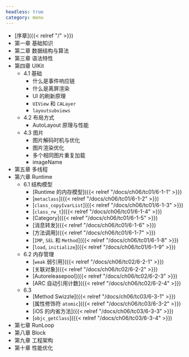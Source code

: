 ```yaml
---
headless: true
category: menu
---
```


- [序章]({{< relref "/" >}})
- 第一章 基础知识
- 第二章 数据结构与算法
- 第三章 语法特性
- 第四章 UIKit
  - 4.1 基础
    - 什么是事件响应链
    - 什么是离屏渲染
    - UI 的刷新原理
    - `UIView` 和 `CALayer`
    - `layoutsubviews` 
  - 4.2 布局方式
    - AutoLayout 原理与性能
  - 4.3 图片
    - 图片解码时机与优化
    - 图片渲染优化
    - 多个相同图片重复加载
    - imageName
- 第五章 多线程
- 第六章 Runtime 
  - 6.1 结构模型
    - [Runtime 的内存模型]({{< relref "/docs/ch06/tc01/6-1-1" >}})
    - [`metaclass`]({{< relref "/docs/ch06/tc01/6-1-2" >}})
    - [`class_copyIvarList`]({{< relref "/docs/ch06/tc01/6-1-3" >}})
    - [`class_rw_t`]({{< relref "/docs/ch06/tc01/6-1-4" >}})
    - [Category]({{< relref "/docs/ch06/tc01/6-1-5" >}})
    - [消息转发]({{< relref "/docs/ch06/tc01/6-1-6" >}})
    - [方法调用]({{< relref "/docs/ch06/tc01/6-1-7" >}})
    - [`IMP`, `SEL` 和 `Method`]({{< relref "/docs/ch06/tc01/6-1-8" >}})
    - [`load`, `initialize`]({{< relref "/docs/ch06/tc01/6-1-9" >}})
  - 6.2 内存管理
    - [`weak` 弱引用]({{< relref "/docs/ch06/tc02/6-2-1" >}})
    - [关联对象]({{< relref "/docs/ch06/tc02/6-2-2" >}})
    - [Autoreleasepool]({{< relref "/docs/ch06/tc02/6-2-3" >}})
    - [ARC 自动引用计数]({{< relref "/docs/ch06/tc02/6-2-4" >}})
  - 6.3
    - [Method Swizzle]({{< relref "/docs/ch06/tc03/6-3-1" >}})
    - [属性修饰符 `atomic`]({{< relref "/docs/ch06/tc03/6-3-2" >}})
    - [iOS 的内省方法]({{< relref "/docs/ch06/tc03/6-3-3" >}})
    - [`objc_getClass`]({{< relref "/docs/ch06/tc03/6-3-4" >}})
- 第七章 RunLoop
- 第八章 Block
- 第九章 工程架构
- 第十章 性能优化

